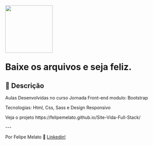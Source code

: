 <h1>
  <img src="https://vidafullstack.com.br/wp-content/uploads/2019/08/logo-4.png" alt="" width="150">
  <br>
  <p>Baixe os arquivos e seja feliz.</p>
</h1>

## :custard: Descrição

<p>Aulas Desenvolvidas no curso Jornada Front-end modulo: Bootstrap</p>
<p>Tecnologias: Html, Css, Sass e Design Responsivo</p>
<p>Veja o projeto https://felipemelato.github.io/Site-Vida-Full-Stack/</p>
---

Por Felipe Melato :wave: [Linkedin!](https://www.linkedin.com/in/felipe-melato-1a7b0a1a4) 
